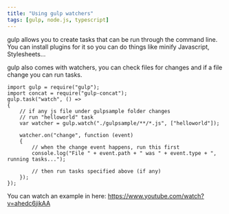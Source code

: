 ```yaml
---
title: "Using gulp watchers"
tags: [gulp, node.js, typescript]
---
```


gulp allows you to create tasks that can be run through the command line. You can install plugins for it so you can do things like minify Javascript, Stylesheets...

gulp also comes with watchers, you can check files for changes and if a file change you can run tasks.<!--more-->



```
import gulp = require("gulp");
import concat = require("gulp-concat");
gulp.task("watch", () =>
{
    // if any js file under gulpsample folder changes
    // run "helloworld" task
    var watcher = gulp.watch("./gulpsample/**/*.js", ["helloworld"]);

    watcher.on("change", function (event)
    {
        // when the change event happens, run this first
        console.log("File " + event.path + " was " + event.type + ", running tasks...");

        // then run tasks specified above (if any)
    });
});
```

You can watch an example in here:
https://www.youtube.com/watch?v=ahedc6jikAA
